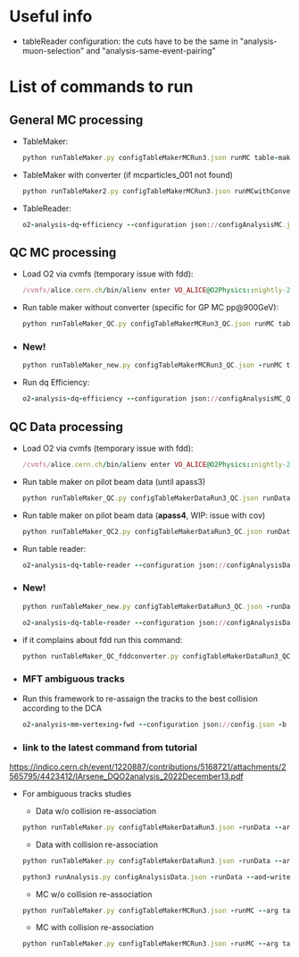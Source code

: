 # Useful info
- tableReader configuration: the cuts have to be the same in "analysis-muon-selection" and "analysis-same-event-pairing"

# List of commands to run

## General MC processing
- TableMaker:
  ```ruby
  python runTableMaker.py configTableMakerMCRun3.json runMC table-maker-m-c:processMuonOnlyWithCov:true
  ```
- TableMaker with converter (if mcparticles_001 not found)
  ```ruby
  python runTableMaker2.py configTableMakerMCRun3.json runMCwithConverter table-maker-m-c:processMuonOnlyWithCov:true
  ```

- TableReader:
  ```ruby
  o2-analysis-dq-efficiency --configuration json://configAnalysisMC.json --aod-writer-json writerConfiguration_dileptons.json -b
  ```
  
## QC MC processing
- Load O2 via cvmfs (temporary issue with fdd):
  ```ruby
  /cvmfs/alice.cern.ch/bin/alienv enter VO_ALICE@O2Physics::nightly-20220421-1
  ```
  
- Run table maker without converter (specific for GP MC pp@900GeV):
  ```ruby
  python runTableMaker_QC.py configTableMakerMCRun3_QC.json runMC table-maker-m-c:processBarrelOnlyWithCov:true
  ```
  
- ### New!
  ```ruby
  python runTableMaker_new.py configTableMakerMCRun3_QC.json -runMC table-maker-m-c:processMuonOnlyWithCov:true --add_track_prop
  ```
  
- Run dq Efficiency:
  ```ruby
  o2-analysis-dq-efficiency --configuration json://configAnalysisMC_QC.json -b
  ```
  
## QC Data processing
- Load O2 via cvmfs (temporary issue with fdd):
  ```ruby
  /cvmfs/alice.cern.ch/bin/alienv enter VO_ALICE@O2Physics::nightly-20220421-1
  ```
  
- Run table maker on pilot beam data (until apass3)
  ```ruby
  python runTableMaker_QC.py configTableMakerDataRun3_QC.json runData table-maker:processBarrelOnlyWithCov:true
  ```
- Run table maker on pilot beam data (**apass4**, WIP: issue with cov)
  ```ruby
  python runTableMaker_QC2.py configTableMakerDataRun3_QC.json runData table-maker:processBarrelOnly:true
  ```
  
- Run table reader:
  ```ruby
  o2-analysis-dq-table-reader --configuration json://configAnalysisData_QC.json -b
  ```
  
- ### New!
  ```ruby
  python runTableMaker_new.py configTableMakerDataRun3_QC.json -runData table-maker:processMuonOnlyWithCov:true --add_track_prop
  ```
  
  ```ruby
  o2-analysis-dq-table-reader --configuration json://configAnalysisDataRun3_HL.json -b
  ```
  
- if it complains about fdd run this command:
  ```ruby
  python runTableMaker_QC_fddconverter.py configTableMakerDataRun3_QC.json runData table-maker:processBarrelOnlyWithCov:true
  ```
  
- ### MFT ambiguous tracks
- Run this framework to re-assaign the tracks to the best collision according to the DCA
  ```ruby
  o2-analysis-mm-vertexing-fwd --configuration json://config.json -b
  ```
- ### link to the latest command from tutorial
https://indico.cern.ch/event/1220887/contributions/5168721/attachments/2565795/4423412/IArsene_DQO2analysis_2022December13.pdf

- For ambiguous tracks studies
  - Data w/o collision re-association
  ```ruby
  python runTableMaker.py configTableMakerDataRun3.json -runData --arg table-maker:processAmbiguousMuonOnlyWithCov:true --add_track_prop --add_col_conv
  ```
  - Data with collision re-association
  ```ruby
  python runTableMaker.py configTableMakerDataRun3.json -runData --arg table-maker:processAmbiguousMuonOnlyWithCovBestCollision:true --add_track_prop --add_col_conv --add_best_coll
  ```
  
  ```ruby
  python3 runAnalysis.py configAnalysisData.json -runData --aod-writer-json writerConfiguration_dileptons.json
  ```
  
  - MC w/o collision re-association
  ```ruby
  python runTableMaker.py configTableMakerMCRun3.json -runMC --arg table-maker-m-c:processAmbiguousMuonOnlyWithCov:true --add_track_prop --add_col_conv
  ```
  - MC with collision re-association
  ```ruby
  python runTableMaker.py configTableMakerMCRun3.json -runMC --arg table-maker-m-c:processAmbiguousMuonOnlyWithCovBestCollision:true --add_track_prop --add_col_conv --add_best_coll
  ```
